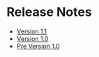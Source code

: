 # Release Notes* [Version 1.1](./history/1.1.html)* [Version 1.0](./history/1.1.html)* [Pre Version 1.0](./history/pre1.0.html)